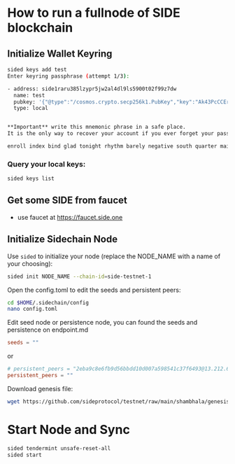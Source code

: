 # How to run a fullnode of SIDE blockchain



## Initialize Wallet Keyring

```sh
sided keys add test
Enter keyring passphrase (attempt 1/3):

- address: side1raru385lzypr5jw2al4dl9ls5900t02f99z7dw
  name: test
  pubkey: '{"@type":"/cosmos.crypto.secp256k1.PubKey","key":"Ak43PcCCEr8J0ljTUN+xs0nJiLlwrqHVsii8uRNzX7M5"}'
  type: local


**Important** write this mnemonic phrase in a safe place.
It is the only way to recover your account if you ever forget your password.

enroll index bind glad tonight rhythm barely negative south quarter main length venue funny dance short loud foil electric thumb anger similar like nice
```

### Query your local keys:
```sh
sided keys list
```

## Get some SIDE from faucet

 - use faucet at https://faucet.side.one

## Initialize Sidechain Node

Use `sided` to initialize your node (replace the NODE_NAME with a name of your choosing):

```sh
sided init NODE_NAME --chain-id=side-testnet-1
```

Open the config.toml to edit the seeds and persistent peers:

```sh
cd $HOME/.sidechain/config
nano config.toml
```

Edit seed node or persistence node, you can found the seeds and persistence on endpoint.md

```toml
seeds = ""
```

or 
```toml
# persistent_peers = "2eba9c8e6fb9d56bbdd10d007a598541c37f6493@13.212.61.41:26656"
persistent_peers = ""

```

Download genesis file:

```sh
wget https://github.com/sideprotocol/testnet/raw/main/shambhala/genesis.json -O $HOME/.sidechain/config/genesis.json
```

# Start Node and Sync
```sh
sided tendermint unsafe-reset-all 
sided start
```
